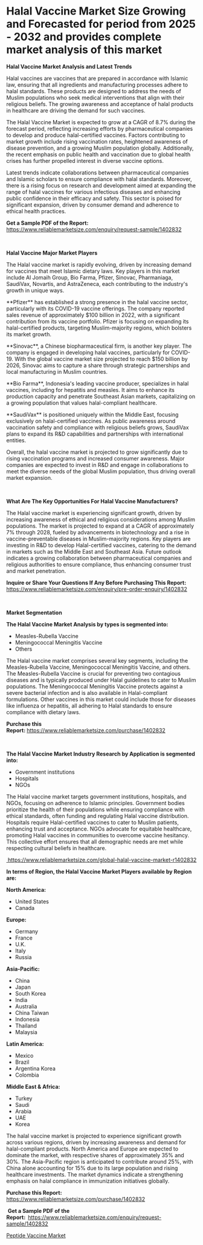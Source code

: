 <p><h1>Halal Vaccine Market Size Growing and Forecasted for period from 2025 - 2032 and provides complete market analysis of this market</h1></p><p><strong>Halal Vaccine Market Analysis and Latest Trends</strong></p>
<p><p>Halal vaccines are vaccines that are prepared in accordance with Islamic law, ensuring that all ingredients and manufacturing processes adhere to halal standards. These products are designed to address the needs of Muslim populations who seek medical interventions that align with their religious beliefs. The growing awareness and acceptance of halal products in healthcare are driving the demand for such vaccines.</p><p>The Halal Vaccine Market is expected to grow at a CAGR of 8.7% during the forecast period, reflecting increasing efforts by pharmaceutical companies to develop and produce halal-certified vaccines. Factors contributing to market growth include rising vaccination rates, heightened awareness of disease prevention, and a growing Muslim population globally. Additionally, the recent emphasis on public health and vaccination due to global health crises has further propelled interest in diverse vaccine options.</p><p>Latest trends indicate collaborations between pharmaceutical companies and Islamic scholars to ensure compliance with halal standards. Moreover, there is a rising focus on research and development aimed at expanding the range of halal vaccines for various infectious diseases and enhancing public confidence in their efficacy and safety. This sector is poised for significant expansion, driven by consumer demand and adherence to ethical health practices.</p></p>
<p><strong>Get a Sample PDF of the Report:&nbsp;</strong> <a href="https://www.reliablemarketsize.com/enquiry/request-sample/1402832?utm_campaign=1897&utm_medium=2&utm_source=Github&utm_content=ia&utm_term=12012025&utm_id=halal-vaccine">https://www.reliablemarketsize.com/enquiry/request-sample/1402832</a></p>
<p>&nbsp;</p>
<p><strong>Halal Vaccine Major Market Players</strong></p>
<p><p>The Halal vaccine market is rapidly evolving, driven by increasing demand for vaccines that meet Islamic dietary laws. Key players in this market include Al Jomaih Group, Bio Farma, Pfizer, Sinovac, Pharmaniaga, SaudiVax, Novartis, and AstraZeneca, each contributing to the industry's growth in unique ways.</p><p>**Pfizer** has established a strong presence in the halal vaccine sector, particularly with its COVID-19 vaccine offerings. The company reported sales revenue of approximately $100 billion in 2022, with a significant contribution from its vaccine portfolio. Pfizer is focusing on expanding its halal-certified products, targeting Muslim-majority regions, which bolsters its market growth.</p><p>**Sinovac**, a Chinese biopharmaceutical firm, is another key player. The company is engaged in developing halal vaccines, particularly for COVID-19. With the global vaccine market size projected to reach $150 billion by 2026, Sinovac aims to capture a share through strategic partnerships and local manufacturing in Muslim countries.</p><p>**Bio Farma**, Indonesia's leading vaccine producer, specializes in halal vaccines, including for hepatitis and measles. It aims to enhance its production capacity and penetrate Southeast Asian markets, capitalizing on a growing population that values halal-compliant healthcare.</p><p>**SaudiVax** is positioned uniquely within the Middle East, focusing exclusively on halal-certified vaccines. As public awareness around vaccination safety and compliance with religious beliefs grows, SaudiVax plans to expand its R&D capabilities and partnerships with international entities.</p><p>Overall, the halal vaccine market is projected to grow significantly due to rising vaccination programs and increased consumer awareness. Major companies are expected to invest in R&D and engage in collaborations to meet the diverse needs of the global Muslim population, thus driving overall market expansion.</p></p>
<p>&nbsp;</p>
<p><strong>What Are The Key Opportunities For Halal Vaccine Manufacturers?</strong></p>
<p><p>The Halal vaccine market is experiencing significant growth, driven by increasing awareness of ethical and religious considerations among Muslim populations. The market is projected to expand at a CAGR of approximately 7% through 2028, fueled by advancements in biotechnology and a rise in vaccine-preventable diseases in Muslim-majority regions. Key players are investing in R&D to develop Halal-certified vaccines, catering to the demand in markets such as the Middle East and Southeast Asia. Future outlook indicates a growing collaboration between pharmaceutical companies and religious authorities to ensure compliance, thus enhancing consumer trust and market penetration.</p></p>
<p><strong>Inquire or Share Your Questions If Any Before Purchasing This Report:</strong> <a href="https://www.reliablemarketsize.com/enquiry/pre-order-enquiry/1402832?utm_campaign=1897&utm_medium=2&utm_source=Github&utm_content=ia&utm_term=12012025&utm_id=halal-vaccine">https://www.reliablemarketsize.com/enquiry/pre-order-enquiry/1402832</a></p>
<p>&nbsp;</p>
<p><strong>Market Segmentation</strong></p>
<p><strong>The Halal Vaccine Market Analysis by types is segmented into:</strong></p>
<p><ul><li>Measles-Rubella Vaccine</li><li>Meningococcal Meningitis Vaccine</li><li>Others</li></ul></p>
<p><p>The Halal vaccine market comprises several key segments, including the Measles-Rubella Vaccine, Meningococcal Meningitis Vaccine, and others. The Measles-Rubella Vaccine is crucial for preventing two contagious diseases and is typically produced under Halal guidelines to cater to Muslim populations. The Meningococcal Meningitis Vaccine protects against a severe bacterial infection and is also available in Halal-compliant formulations. Other vaccines in this market could include those for diseases like influenza or hepatitis, all adhering to Halal standards to ensure compliance with dietary laws.</p></p>
<p><strong>Purchase this Report:&nbsp;</strong><a href="https://www.reliablemarketsize.com/purchase/1402832?utm_campaign=1897&utm_medium=2&utm_source=Github&utm_content=ia&utm_term=12012025&utm_id=halal-vaccine">https://www.reliablemarketsize.com/purchase/1402832</a></p>
<p>&nbsp;</p>
<p><strong>The Halal Vaccine Market Industry Research by Application is segmented into:</strong></p>
<p><ul><li>Government institutions</li><li>Hospitals</li><li>NGOs</li></ul></p>
<p><p>The Halal vaccine market targets government institutions, hospitals, and NGOs, focusing on adherence to Islamic principles. Government bodies prioritize the health of their populations while ensuring compliance with ethical standards, often funding and regulating Halal vaccine distribution. Hospitals require Halal-certified vaccines to cater to Muslim patients, enhancing trust and acceptance. NGOs advocate for equitable healthcare, promoting Halal vaccines in communities to overcome vaccine hesitancy. This collective effort ensures that all demographic needs are met while respecting cultural beliefs in healthcare.</p></p>
<p><a href="https://www.reliablemarketsize.com/global-halal-vaccine-market-r1402832?utm_campaign=1897&utm_medium=2&utm_source=Github&utm_content=ia&utm_term=12012025&utm_id=halal-vaccine">&nbsp;https://www.reliablemarketsize.com/global-halal-vaccine-market-r1402832</a></p>
<p><strong>In terms of Region, the Halal Vaccine Market Players available by Region are:</strong></p>
<p>
    <p> <strong> North America: </strong>
        <ul>
            <li>United States</li>
            <li>Canada</li>
        </ul>
        </p> 
    <p> <strong> Europe: </strong>
        <ul>
            <li>Germany</li>
            <li>France</li>
            <li>U.K.</li>
            <li>Italy</li>
            <li>Russia</li>
        </ul>
        </p> 
    <p> <strong> Asia-Pacific: </strong>
        <ul>
            <li>China</li>
            <li>Japan</li>
            <li>South Korea</li>
            <li>India</li>
            <li>Australia</li>
            <li>China Taiwan</li>
            <li>Indonesia</li>
            <li>Thailand</li>
            <li>Malaysia</li>
        </ul>
        </p> 
    <p> <strong> Latin America: </strong>
        <ul>
            <li>Mexico</li>
            <li>Brazil</li>
            <li>Argentina Korea</li>
            <li>Colombia</li>
        </ul>
        </p> 
    <p> <strong> Middle East & Africa: </strong>
        <ul>
            <li>Turkey</li>
            <li>Saudi</li>
            <li>Arabia</li>
            <li>UAE</li>
            <li>Korea</li>
        </ul>
    </p>
    </p>
<p><p>The halal vaccine market is projected to experience significant growth across various regions, driven by increasing awareness and demand for halal-compliant products. North America and Europe are expected to dominate the market, with respective shares of approximately 35% and 30%. The Asia-Pacific region is anticipated to contribute around 25%, with China alone accounting for 15% due to its large population and rising healthcare investments. The market dynamics indicate a strengthening emphasis on halal compliance in immunization initiatives globally.</p></p>
<p><strong>Purchase this Report: </strong><a href="https://www.reliablemarketsize.com/purchase/1402832?utm_campaign=1897&utm_medium=2&utm_source=Github&utm_content=ia&utm_term=12012025&utm_id=halal-vaccine">https://www.reliablemarketsize.com/purchase/1402832</a></p>
<p>&nbsp;<strong>Get a Sample PDF of the Report:&nbsp;&nbsp;</strong><a href="https://www.reliablemarketsize.com/enquiry/request-sample/1402832?utm_campaign=1897&utm_medium=2&utm_source=Github&utm_content=ia&utm_term=12012025&utm_id=halal-vaccine">https://www.reliablemarketsize.com/enquiry/request-sample/1402832</a></p>
<p><strong></strong></p>
<p><p><a href="https://github.com/ChiragRP21/Market-Research-Report-List-7/blob/main/peptide-vaccine-market.md?utm_campaign=1897&utm_medium=2&utm_source=Github&utm_content=ia&utm_term=12012025&utm_id=halal-vaccine">Peptide Vaccine Market</a></p></p>